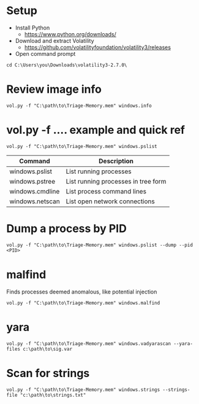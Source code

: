 ﻿# Setup
- Install Python
  - https://www.python.org/downloads/
- Download and extract Volatility
  - https://github.com/volatilityfoundation/volatility3/releases
- Open command prompt

```
cd C:\Users\you\Downloads\volatility3-2.7.0\
```

# Review image info
```
vol.py -f "C:\path\to\Triage-Memory.mem" windows.info
```

# vol.py -f .... example and quick ref
```
vol.py -f "C:\path\to\Triage-Memory.mem" windows.pslist
```
| Command         | Description                         |
| --------------- | ----------------------------------- |
| windows.pslist  | List running processes              |
| windows.pstree  | List running processes in tree form |
| windows.cmdline | List process command lines          |
| windows.netscan | List open network connections       |

# Dump a process by PID
```
vol.py -f "C:\path\to\Triage-Memory.mem" windows.pslist --dump --pid <PID>
```

# malfind
Finds processes deemed anomalous, like potential injection
```
vol.py -f "C:\path\to\Triage-Memory.mem" windows.malfind
```

# yara
```
vol.py -f "C:\path\to\Triage-Memory.mem" windows.vadyarascan --yara-files c:\path\to\sig.var
```



# Scan for strings
```
vol.py -f "C:\path\to\Triage-Memory.mem" windows.strings --strings-file "c:\path\to\strings.txt"
```
